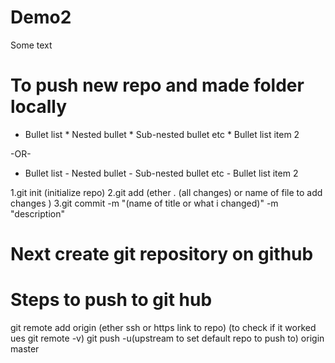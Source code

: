 # Demo2

Some text

# To  push new repo  and made folder locally
  * Bullet list
              * Nested bullet
                  * Sub-nested bullet etc
          * Bullet list item 2

-OR-

  - Bullet list
              - Nested bullet
                  - Sub-nested bullet etc
          - Bullet list item 2 


1.git init (initialize repo)
      2.git add (ether . (all changes) or name of file to add changes )
       3.git commit -m "(name of title or what i changed)" -m "description"
# Next create git repository on github

# Steps to push to git hub
git remote add origin (ether ssh or https link to repo)
(to check if it worked ues git remote -v)
git push -u(upstream to set default repo to push to) origin master


